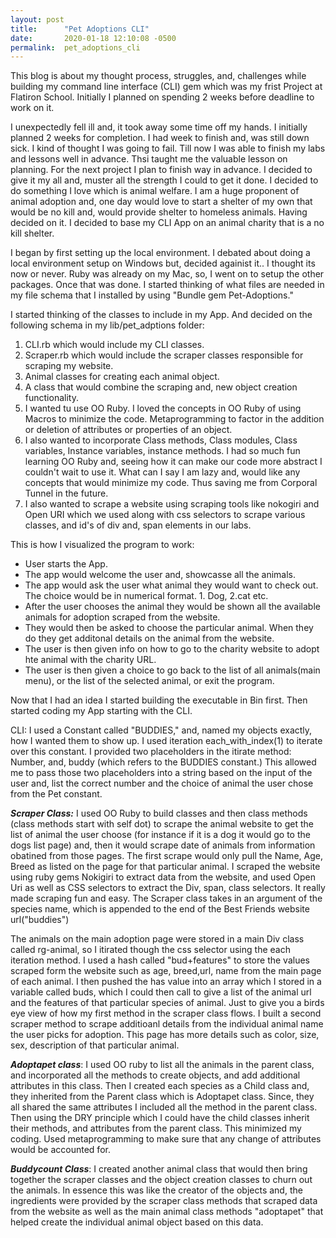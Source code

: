 ```yaml
---
layout: post
title:      "Pet Adoptions CLI"
date:       2020-01-18 12:10:08 -0500
permalink:  pet_adoptions_cli
---
```



This blog is about my thought process, struggles, and, challenges while building my command line interface (CLI) gem which was my frist Project at Flatiron School. Initially I planned on spending 2 weeks before deadline to work on it. 

I unexpectedly fell ill and, it took away some time off my hands. I initially planned 2 weeks for completion. I had  week to finish and, was still down sick. I kind of thought I was going to fail. Till now I was able to finish my labs and lessons well in advance.  Thsi taught me the valuable lesson on planning. For the next project I plan to finish way in advance. 
I decided to give it my all and, muster all the strength I could to get it done.  I decided to do something I love which is animal welfare. I am a huge proponent of animal adoption and, one day would love to start a shelter of my own that would be no kill and, would provide shelter to homeless animals. Having decided on it. I decided to base my CLI App on an animal charity that is a no kill shelter. 

I began by first setting up the local environment.  I debated about doing a local environment setup on Windows but, decided againist it.. I thought its now or never. Ruby was already on my Mac, so, I went on to setup the other packages.
Once that was done. I started thinking of what files are needed in my file schema that I installed by using "Bundle gem Pet-Adoptions."  

I started thinking of the classes to include in my App. And decided on the following schema in my lib/pet_adptions folder:

1. CLI.rb which would include my CLI classes. 
2. Scraper.rb which would include the scraper classes responsible for scraping my website.
3. Animal classes for creating each animal object.
4. A class that would combine the scraping and, new object creation functionality.
5. I wanted tu use OO Ruby. I loved the concepts in OO Ruby of using Macros to minimize the code. Metaprogramming to factor in the addition or deletion of attributes or properties of an object. 
6. I also wanted to incorporate Class methods, Class modules, Class variables, Instance variables, instance methods. I had so much fun learning OO Ruby and, seeing how it can make our code more abstract I couldn't wait to use it. What can I say I am lazy and, would like any concepts that would minimize my code. Thus saving me from Corporal Tunnel in the future. 
7. I also wanted to scrape a website using scraping tools like nokogiri and Open URI which we used along with css selectors to scrape various classes, and id's of div and, span elements in our labs. 


This is how I visualized the program to work:

* User starts the App.
* The app would welcome the user and, showcasse all the animals.  
* The app would ask the user what animal they would want to check out. The choice would be in numerical format. 1. Dog, 2.cat etc.
* After the user chooses the animal they would be shown all the available animals for adoption scraped from the website.
* They would then be asked to choose the particular animal. When they do they get additonal details on the animal from the website.
* The user is then given info on how to go to the charity website to adopt hte animal with the charity URL.
* The user is then given a choice to go back to the list of all animals(main menu), or the list of the selected animal, or exit the program.

Now that I had an idea I started building the executable in Bin first. Then started coding my App starting with the CLI. 

CLI:  I used a Constant called "BUDDIES," and, named my objects exactly, how I wanted them to show up. I used iteration each_with_index(1) to iterate over this constant.  I provided two placeholders in the itirate method: Number, and, buddy (which refers to the BUDDIES constant.) This allowed me to pass those two placeholders into a string based on the input of the user and, list the correct number and the choice of animal the user chose from the Pet constant. 


***Scraper Class:*** I used OO Ruby to build classes and then class methods (class methods start with self dot) to scrape the animal website to get the list of animal the user choose (for instance if it is a dog it would go to the dogs list page) and, then it would scrape date of animals from information obatined from those pages. The first scrape would only pull the Name, Age, Breed as listed on the page for that particular animal. I scraped the website using ruby gems Nokigiri to extract data from the website, and used Open Uri as well as CSS selectors to extract the Div, span, class selectors. It really made scraping fun and easy. The Scraper class takes in an argument of the species name, which is appended to the end of the Best Friends website url("buddies")

The animals on the main adoption page were stored in a main Div class called rg-animal, so I itirated though the css selector using the each iteration method. I used a hash called "bud+features" to store the values scraped form the website such as age, breed,url, name from the main page of each animal. I then pushed the has value into an array which I stored in a variable called buds, which I could then call to give a list of the animal url and the features of that particular species of animal. Just to give you a birds eye view of how my first method in the scraper class flows.
I built a second scraper method to scrape additioanl details from the individual animal name the user picks for adoption. This page has more details such as color, size, sex, description of that particular animal. 


***Adoptapet class***: I used OO ruby to list all the animals in the parent class, and incorporated all the methods to create objects, and add additional attributes in this class. Then I created each species as a Child class and, they inherited from the Parent class which is Adoptapet class. Since, they all shared the same attributes I included all the method in the parent class. Then using the DRY principle which I could have the child classes inherit their methods, and attributes from the parent class. This minimized my coding. Used metaprogramming to make sure that any change of attributes would be accounted for. 


***Buddycount Class***: I created another animal class that would then bring together the scraper classes and the object creation classes to churn out the animals. In essence this was like the creator of the objects and, the ingredients were provided by the scraper class methods that scraped data from the website as well as the main animal class methods "adoptapet" that helped create the individual animal object based on this data. 







